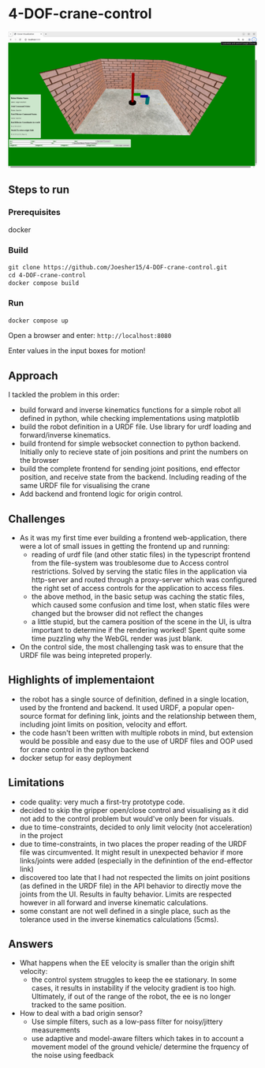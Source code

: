 # 4-DOF-crane-control
![Alt text](sample_ui.png?raw=true)
## Steps to run

### Prerequisites
docker


### Build
```
git clone https://github.com/Joesher15/4-DOF-crane-control.git
cd 4-DOF-crane-control
docker compose build
```

### Run
```docker compose up```

Open a browser and enter:
```http://localhost:8080```

Enter values in the input boxes for motion!

## Approach
I tackled the problem in this order:
- build forward and inverse kinematics functions for a simple robot all defined in python, while checking implementations using matplotlib
- build the robot definition in a URDF file. Use library for urdf loading and forward/inverse kinematics.
- build frontend for simple websocket connection to python backend. Initially only to recieve state of join positions and print the numbers on the browser
- build the complete frontend for sending joint positions, end effector position, and receive state from the backend. Including reading of the same URDF file for visualising the crane
- Add backend and frontend logic for origin control.

## Challenges
- As it was my first time ever building a frontend web-application, there were a lot of small issues in getting the frontend up and running:
    - reading of urdf file (and other static files) in the typescript frontend from the file-system was troublesome due to Access control restrictions. Solved by serving the static files in the application via http-server and routed through a proxy-server which was configured the right set of access controls for the application to access files.
    - the above method, in the basic setup was caching the static files, which caused some confusion and time lost, when static files were changed but the browser did not reflect the changes
    - a little stupid, but the camera position of the scene in the UI, is ultra important to determine if the rendering worked! Spent quite some time puzzling why the WebGL render was just blank.
- On the control side, the most challenging task was to ensure that the URDF file was being intepreted properly.

## Highlights of implementaiont
- the robot has a single source of definition, defined in a single location, used by the frontend and backend. It used URDF, a popular open-source format for defining link, joints and the relationship between them, including joint limits on position, velocity and effort.
- the code hasn't been written with multiple robots in mind, but extension would be possible and easy due to the use of URDF files and OOP used for crane control in the python backend
- docker setup for easy deployment
## Limitations
- code quality: very much a first-try prototype code.
- decided to skip the gripper open/close control and visualising as it did not add to the control problem but would've only been for visuals.
- due to time-constraints, decided to only limit velocity (not acceleration) in the project 
- due to time-constraints, in two places the proper reading of the URDF file was circumvented. It might result in unexpected behavior if more links/joints were added (especially in the definintion of the end-effector link)
- discovered too late that I had not respected the limits on joint positions (as defined in the URDF file) in the API behavior to directly move the joints from the UI. Results in faulty behavior. Limits are respected however in all forward and inverse kinematic calculations.
- some constant are not well defined in a single place, such as the tolerance used in the inverse kinematics calculations (5cms).

## Answers
- What happens when the EE velocity is smaller than the origin shift velocity:
    - the control system struggles to keep the ee stationary. In some cases, it results in instability if the velocity gradient is too high. Ultimately, if out of the range of the robot, the ee is no longer tracked to the same position.
- How to deal with a bad origin sensor?
    - Use simple filters, such as a low-pass filter for noisy/jittery measurements
    - use adaptive and model-aware filters which takes in to account a movement model of the ground vehicle/ determine the frquency of the noise using feedback